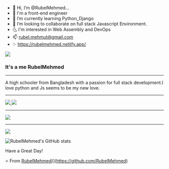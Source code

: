 - 👋 Hi, I’m @RubelMehmed...
- 🫶  I'm a front-end engineer
- 🌱 I’m currently learning Python_Django
- 💞️ I’m looking to collaborate on full stack Javascript Environment.
- 🌜 I'm interested in Web Assembly and DevOps
- 📫 rubel.mehmut@gmail.com
- ✨ https://rubelmehmed.netlify.app/

![](https://komarev.com/ghpvc/?username=rubelmehmed&color=blueviolet)


### It's a me RubelMehmed


----

A high schooler from Bangladesh with a passion for full stack development.I love python and Js seems to be my new love. 

-----

<a href="https://github.com/RubelMehmed">
  <img src="https://komarev.com/ghpvc/?username=RubelMehmed&style=flat-square" />
</a>

<a href="https://github.com/RubelMehmed">
  <img src="https://github-readme-stats.vercel.app/api/top-langs/?username=RubelMehmed&theme=radical&hide=glsl,python" />
</a>

***

<a href="https://github.com/RubelMehmed">
  <img src="https://github-readme-stats.vercel.app/api?username=RubelMehmed&show_icons=true&hide_border=true" />
</a>

---

<a href="https://github.com/RubelMehmed">
  <img src="https://github-readme-stats.vercel.app/api/top-langs/?username=RubelMehmed&layout=compact" />
</a>





![RubelMehmed's GitHub stats](https://github-readme-stats.vercel.app/api?username=rubelmehmed&show_icons=true&theme=radical)

Have a Great Day!

⭐️ From [RubelMehmed](https://github.com/RubelMehmed))](https://github.com/RubelMehmed)
<!---
RubelMehmed/RubelMehmed is a ✨ special ✨ repository because its `README.md` (this file) appears on your GitHub profile.
You can click the Preview link to take a look at your changes.
--->
